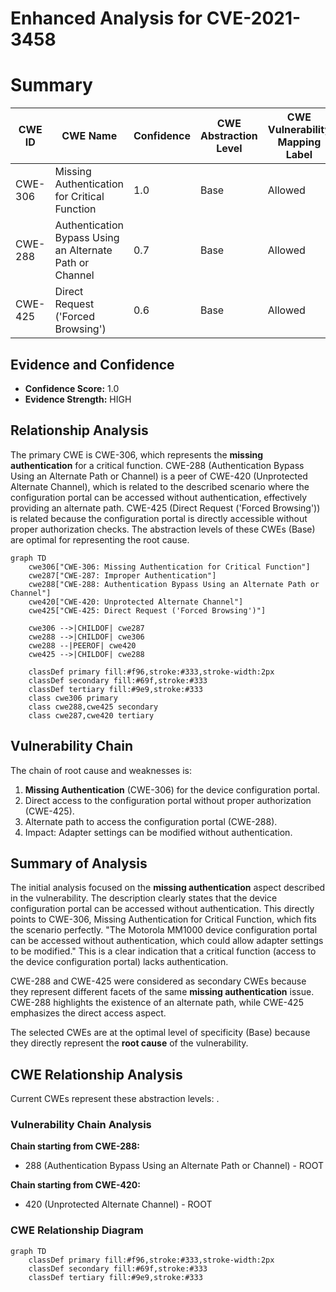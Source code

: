 # Enhanced Analysis for CVE-2021-3458

# Summary
| CWE ID | CWE Name | Confidence | CWE Abstraction Level | CWE Vulnerability Mapping Label | CWE-Vulnerability Mapping Notes |
|---|---|---|---|---|---|
| CWE-306 | Missing Authentication for Critical Function | 1.0 | Base | Allowed | Primary CWE |
| CWE-288 | Authentication Bypass Using an Alternate Path or Channel | 0.7 | Base | Allowed | Secondary Candidate |
| CWE-425 | Direct Request ('Forced Browsing') | 0.6 | Base | Allowed | Secondary Candidate |

## Evidence and Confidence

*   **Confidence Score:** 1.0
*   **Evidence Strength:** HIGH

## Relationship Analysis
The primary CWE is CWE-306, which represents the **missing authentication** for a critical function. CWE-288 (Authentication Bypass Using an Alternate Path or Channel) is a peer of CWE-420 (Unprotected Alternate Channel), which is related to the described scenario where the configuration portal can be accessed without authentication, effectively providing an alternate path. CWE-425 (Direct Request ('Forced Browsing')) is related because the configuration portal is directly accessible without proper authorization checks. The abstraction levels of these CWEs (Base) are optimal for representing the root cause.

```mermaid
graph TD
    cwe306["CWE-306: Missing Authentication for Critical Function"]
    cwe287["CWE-287: Improper Authentication"]
    cwe288["CWE-288: Authentication Bypass Using an Alternate Path or Channel"]
    cwe420["CWE-420: Unprotected Alternate Channel"]
    cwe425["CWE-425: Direct Request ('Forced Browsing')"]

    cwe306 -->|CHILDOF| cwe287
    cwe288 -->|CHILDOF| cwe306
    cwe288 --|PEEROF| cwe420
    cwe425 -->|CHILDOF| cwe288

    classDef primary fill:#f96,stroke:#333,stroke-width:2px
    classDef secondary fill:#69f,stroke:#333
    classDef tertiary fill:#9e9,stroke:#333
    class cwe306 primary
    class cwe288,cwe425 secondary
    class cwe287,cwe420 tertiary
```

## Vulnerability Chain
The chain of root cause and weaknesses is:
1.  **Missing Authentication** (CWE-306) for the device configuration portal.
2.  Direct access to the configuration portal without proper authorization (CWE-425).
3.  Alternate path to access the configuration portal (CWE-288).
4.  Impact: Adapter settings can be modified without authentication.

## Summary of Analysis
The initial analysis focused on the **missing authentication** aspect described in the vulnerability. The description clearly states that the device configuration portal can be accessed without authentication. This directly points to CWE-306, Missing Authentication for Critical Function, which fits the scenario perfectly. "The Motorola MM1000 device configuration portal can be accessed without authentication, which could allow adapter settings to be modified." This is a clear indication that a critical function (access to the device configuration portal) lacks authentication.

CWE-288 and CWE-425 were considered as secondary CWEs because they represent different facets of the same **missing authentication** issue. CWE-288 highlights the existence of an alternate path, while CWE-425 emphasizes the direct access aspect.

The selected CWEs are at the optimal level of specificity (Base) because they directly represent the **root cause** of the vulnerability.


## CWE Relationship Analysis

Current CWEs represent these abstraction levels: .


### Vulnerability Chain Analysis

**Chain starting from CWE-288:**
- 288 (Authentication Bypass Using an Alternate Path or Channel) - ROOT


**Chain starting from CWE-420:**
- 420 (Unprotected Alternate Channel) - ROOT



### CWE Relationship Diagram

```mermaid
graph TD
    classDef primary fill:#f96,stroke:#333,stroke-width:2px
    classDef secondary fill:#69f,stroke:#333
    classDef tertiary fill:#9e9,stroke:#333
```